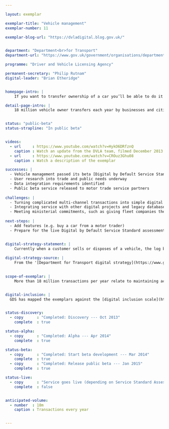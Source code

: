 ```yaml
---

layout: exemplar

exemplar-title: "Vehicle management"
exemplar-number: 11

exemplar-blog-url: "https://dvladigital.blog.gov.uk/"


department: "Department<br>for Transport"
department-url: "https://www.gov.uk/government/organisations/department-for-transport"

programme: "Driver and Vehicle Licensing Agency"

permanent-secretary: "Philip Rutnam"
digital-leader: "Brian Etheridge"


homepage-intro: |
    If you want to transfer ownership of a car you’ll be able to do it yourself online or using an intermediary

detail-page-intro: |
    18 million vehicle owner transfers each year by businesses and citizens


status: "public-beta"
status-strapline: "In public beta"


videos:
  - url     : https://www.youtube.com/watch?v=HykO6DRfznQ
    caption : Watch an update from the DVLA team, filmed December 2013
  - url     : https://www.youtube.com/watch?v=CROuz3Ghu08
    caption : Watch a description of the exemplar

successes: |
  - Vehicle management passed its beta [Digital by Default Service Standard](https://www.gov.uk/service-manual/digital-by-default) assessment 
  - User research into trade and public needs underway
  - Data integration requirements identified
  - Public beta service released to motor trade service partners
  
challenges: |
  - Turning complicated multi-channel transactions into simple digital services
  - Integrating service with other digital projects and legacy databases and connecting to secure cloud environment
  - Meeting ministerial commitments, such as giving fleet companies the option to suppress the V5 document at first registration
  
next-steps: |
  - Add features (e.g. buy a car from a motor trader)
  - Prepare for the live Digital by Default Service Standard assessment


digital-strategy-statement: |
    Currently when a customer sells or disposes of a vehicle, the log book needs to be posted to DVLA to be updated. We will digitise this process so it can be carried out self-service or through an intermediary.
    
digital-strategy-source: |
    From the '[Department for Transport digital strategy](https://www.gov.uk/government/publications/department-for-transport-digital-strategy)' – December 2012
    

scope-of-exemplar: |
    More than 18 million transactions per year relate to maintaining accurate records of vehicles, their keepers, and personalised registrations.  These include disposal to trade, acquisition from trade, notification of change or death of a keeper, retention of a registration mark, and assigning a registration mark.  The Vehicle Management and Personalised Registration exemplars will deliver fully digital services for these transactions, and improve the quality and accuracy of data for DVLA and its external stakeholders.


digital-inclusion: |
  GDS has mapped the exemplars against the [digital inclusion scale](https://www.gov.uk/government/publications/government-digital-inclusion-strategy/government-digital-inclusion-strategy#measuring-digital-exclusion) to help show where these services may be difficult for some people to use. [See rating for Vehicle management](https://www.gov.uk/government/publications/government-digital-inclusion-strategy/exemplar-services-and-identity-assurance-how-complex-they-are#vehicle-management).


status-discovery:
  - copy      : "Completed: Discovery --- Oct 2013"
    complete  : true

status-alpha:
  - copy      : "Completed: Alpha --- Apr 2014"
    complete  : true

status-beta:
  - copy      : "Completed: Start beta development --- Mar 2014"
    complete  : true
  - copy      : "Completed: Release public beta --- Jan 2015"
    complete  : true

status-live:
  - copy      : "Service goes live (depending on Service Standard Assessment) --- post-March 2015"
    complete  : false


anticipated-volume:
  - number  : 18m
    caption : Transactions every year


---
```



